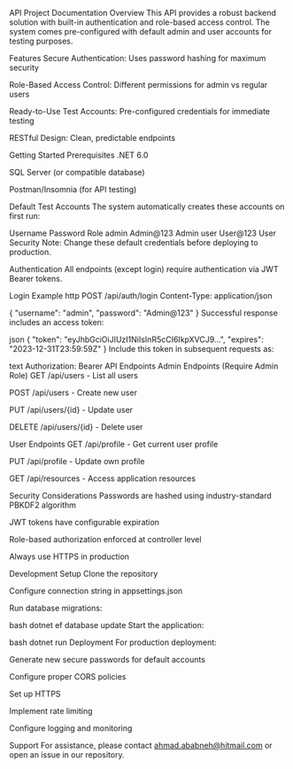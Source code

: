 API Project Documentation
Overview
This API provides a robust backend solution with built-in authentication and role-based access control. The system comes pre-configured with default admin and user accounts for testing purposes.

Features
Secure Authentication: Uses password hashing for maximum security

Role-Based Access Control: Different permissions for admin vs regular users

Ready-to-Use Test Accounts: Pre-configured credentials for immediate testing

RESTful Design: Clean, predictable endpoints

Getting Started
Prerequisites
.NET 6.0

SQL Server (or compatible database)

Postman/Insomnia (for API testing)

Default Test Accounts
The system automatically creates these accounts on first run:

Username	Password	Role
admin	Admin@123	Admin
user	User@123	User
Security Note: Change these default credentials before deploying to production.

Authentication
All endpoints (except login) require authentication via JWT Bearer tokens.

Login Example
http
POST /api/auth/login
Content-Type: application/json

{
  "username": "admin",
  "password": "Admin@123"
}
Successful response includes an access token:

json
{
  "token": "eyJhbGciOiJIUzI1NiIsInR5cCI6IkpXVCJ9...",
  "expires": "2023-12-31T23:59:59Z"
}
Include this token in subsequent requests as:

text
Authorization: Bearer <token>
API Endpoints
Admin Endpoints (Require Admin Role)
GET /api/users - List all users

POST /api/users - Create new user

PUT /api/users/{id} - Update user

DELETE /api/users/{id} - Delete user

User Endpoints
GET /api/profile - Get current user profile

PUT /api/profile - Update own profile

GET /api/resources - Access application resources

Security Considerations
Passwords are hashed using industry-standard PBKDF2 algorithm

JWT tokens have configurable expiration

Role-based authorization enforced at controller level

Always use HTTPS in production

Development Setup
Clone the repository

Configure connection string in appsettings.json

Run database migrations:

bash
dotnet ef database update
Start the application:

bash
dotnet run
Deployment
For production deployment:

Generate new secure passwords for default accounts

Configure proper CORS policies

Set up HTTPS

Implement rate limiting

Configure logging and monitoring

Support
For assistance, please contact ahmad.ababneh@hitmail.com or open an issue in our repository.
